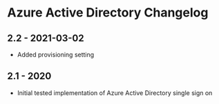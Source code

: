 # Azure Active Directory Changelog

## 2.2 - 2021-03-02

* Added provisioning setting

## 2.1 - 2020

* Initial tested implementation of Azure Active Directory single sign on
